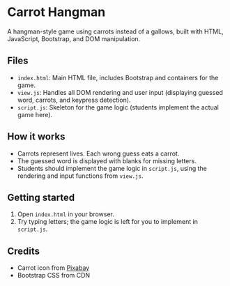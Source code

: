 # Carrot Hangman

A hangman-style game using carrots instead of a gallows, built with HTML, JavaScript, Bootstrap, and DOM manipulation.

## Files
- `index.html`: Main HTML file, includes Bootstrap and containers for the game.
- `view.js`: Handles all DOM rendering and user input (displaying guessed word, carrots, and keypress detection).
- `script.js`: Skeleton for the game logic (students implement the actual game here).

## How it works
- Carrots represent lives. Each wrong guess eats a carrot.
- The guessed word is displayed with blanks for missing letters.
- Students should implement the game logic in `script.js`, using the rendering and input functions from `view.js`.

## Getting started
1. Open `index.html` in your browser.
2. Try typing letters; the game logic is left for you to implement in `script.js`.

## Credits
- Carrot icon from [Pixabay](https://pixabay.com/vectors/carrot-vegetable-food-root-145064/)
- Bootstrap CSS from CDN

 
 
